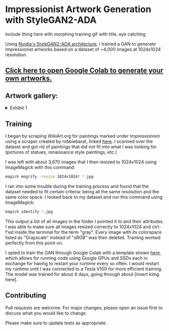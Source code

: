 # Impressionist Artwork Generation with StyleGAN2-ADA

Include thing here with morphing training gif with title, eye catching

Using [Nvidia's StyleGAN2-ADA architecture](https://github.com/NVlabs/stylegan2-ada), I trained a GAN to generate Impressionist artworks based on a dataset of ~4,000 images at 1024x1024 resolution. 

## [Click here to open Google Colab to generate your own artworks.](https://colab.research.google.com/drive/1rmR026gTGRpxITKUvDGvfH_gi7zC2Bq7?usp=sharing)

## Artwork gallery:

<details>
  <summary>Exhibit 1</summary>
<img src="https://i.imgur.com/UhUqXIc.png"/>
  <summary>Exhibit 2</summary>
<img src="https://i.imgur.com/yTgyp0D.png"/>
</details>

## Training

I began by scraping WikiArt.org for paintings marked under Impressionism using a scraper created by robbiebarat, linked [here](https://github.com/richvar/art-DCGAN/blob/master/genre-scraper.py). I scanned over the dataset and got rid of paintings that did not fit into what I was looking for (pictures of statues, renaissance style paintings, etc.) 

I was left with about 3,670 images that I then resized to 1024x1024 using ImageMagick with this command:
```bash
magick mogrify -resize 1024x1024! *.jpg
```

I ran into some trouble during the training process and found that the dataset needed to fit certain criteria: being all the same resolution and the same color space. I looked back to my dataset and run this command using ImageMagick:
```bash
magick identify *.jpg
```

This output a list of all images in the folder I pointed it to and their attributes. I was able to make sure all images resized correctly to 1024x1024 and ctrl-f'ed inside the terminal for the term "gray". Every image with its colorspace listed as "Grayscale" instead of "sRGB" was then deleted. Training worked perfectly from this point on. 

I opted to train the GAN through Google Colab with a template shown [here](https://github.com/Hephyrius/Stylegan2-Ada-Google-Colab-Starter-Notebook), which allows for running code using Google GPUs and SSDs each in exchange for having to restart your runtime every so often. I would restart my runtime until I was connected to a Tesla V100 for more efficient training. The model was trained for about 4 days, going through about [insert kimg here].

## Contributing
Pull requests are welcome. For major changes, please open an issue first to discuss what you would like to change.

Please make sure to update tests as appropriate.
